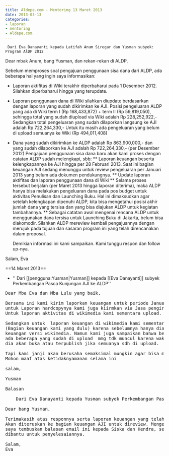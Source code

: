 ```yaml
---
title: Aldepe.com - Mentoring 13 Maret 2013
date: 2013-03-13
categories:
- laporan
- mentoring
- Aldepe.com
---
```


     Dari Eva Danayanti kepada Latifah Anum Siregar dan Yusman subyek: Program AlDP 2012

Dear mbak Anum, bang Yusman, dan rekan-rekan di ALDP,

Sebelum memproses soal pengajuan penggunaan sisa dana dari ALDP, ada beberapa 
hal yang ingin saya informasikan:

* Laporan aktifitas di Wiki terakhir diperbaharui pada 1 Desember 2012. 
  Silahkan diperbaharui hingga yang terupdate.
* Laporan penggunaan dana di Wiki silahkan diupdate berdasarkan
  dengan laporan yang sudah dikirimkan ke AJI. Posisi pengeluaran ALDP yang
  ada di Wiki term I (Rp 168,433,872) + term II (Rp 59,819,050), sehingga
  total yang sudah diupload via Wiki adalah Rp 228,252,922,- Sedangkan total
  pengeluaran yang sudah dilaporkan langsung ke AJI adalah Rp 722,264,330,-
  Untuk itu masih ada pengeluaran yang belum di upload semuanya ke Wiki 
  (Rp 494,011,408)
* Dana yang sudah dikirimkan ke ALDP adalah Rp 863,900,000,- dan
  yang sudah dilaporkan ke AJI adalah Rp 722,264,330,-  (per Desember 2012)
  Pengajuan penggunaan sisa dana baru akan kami proses dengan catatan ALDP 
  sudah melengkapi, sbb:
  ** Laporan keuangan beserta kelengkapannya ke AJI hingga per 28 Februari 2013. 
     Saat ini bagian keuangan AJI sedang menunggu untuk review
     pengeluaran per Januari 2013 yang belum ada dokumen pendukungnya.
  ** Update laporan aktifitas dan laporan penggunaan dana di Wiki
  ** Selama proses tersebut berjalan (per Maret 2013 hingga laporan diterima),
     maka ALDP hanya bisa melakukan pengeluaran dana pada pos budget untuk
     aktivitas Penulisan dan Launching Buku. Hal ini dimaksudkan agar setelah
     kelengkapan dipenuhi ALDP, kita bisa mengetahui posisi akhir jumlah dana
     yang tersisa dan yang bisa diajukan ALDP untuk kegiatan tambahannya.
  ** Sebagai catatan awal mengenai rencana ALDP untuk menggunakan dana tersisa
     untuk Launching Buku di Jakarta, belum bisa diakomodir. Silahkan ALDP
     mereview kembali pengajuannya dengan merujuk pada tujuan dan sasaran program
     ini yang telah direncanakan dalam proposal.

     Demikian informasi ini kami sampaikan. Kami tunggu respon dan follow up-nya.

Salam,
Eva

==14 Maret 2013==
* '' Dari [[pengguna:Yusman|Yusman]] kepada [[Eva Danayanti]] subyek Perkembangan Pasca Kunjungan AJI ke ALDP'' 

<pre>
Dear Mba Eva dan Mba Lulu yang baik,

Bersama ini kami kirim laporkan keuangan untuk periode Januari-Februari 2013 (Terlampir) 
untuk Laporan hardcopynya kami juga kiirmkan via Jasa pengiriman NCS tadi siang. 
Untuk laporan aktivitas di wikimedia kami sementara upload.

Sedangkan untuk  laporan keuangan di wikimedia kami sementara koordinasi dengan evi 
(Bagian keuangan kami yang dulu) karena sebelumnya hanya dia yang bisa upload laporan 
keuangan versi wikimedia. Namun kami juga sampaikan bahwa beberapa laporan keuangan 
ada beberapa yang sudah di upload  mmg tdk muncul karena waktu hendra masih menguncinya, 
dia akan buka atau terpublish jika semuanya sdh di upload. 

Tapi kami janji akan berusaha semaksimal mungkin agar bisa menguploadnya. 
Mohon maaf atas ketidaknyamanan selama ini

salam,

Yusman

Balasan

    Dari Eva Danayanti kepada Yusman subyek Perkembangan Pasca Kunjungan AJI ke ALDP 

Dear bang Yusman,

Terimakasih atas responnya serta laporan keuangan yang telah dikirimkan. 
Akan diteruskan ke bagian keuangan AJI untuk direview. Mengenai laporan via Wiki, 
saya tembuskan balasan email ini kepada Siska dan Hendra, sekiranya ada kendala, maka bisa langsung 
dibantu untuk penyelesaiannya.

Salam,
Eva

